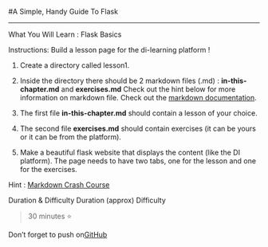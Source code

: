 #A Simple, Handy Guide To Flask
___
What You Will Learn :
Flask Basics


Instructions:
Build a lesson page for the di-learning platform !

1. Create a directory called lesson1.

2. Inside the directory there should be 2 markdown files (.md) : **in-this-chapter.md** and **exercises.md**
Check out the hint below for more information on markdown file.
Check out the [markdown documentation](https://www.markdownguide.org/cheat-sheet/).

3. The first file **in-this-chapter.md** should contain a lesson of your choice.

4. The second file **exercises.md** should contain exercises (it can be yours or it can be from the platform).

5. Make a beautiful flask website that displays the content (like the DI platform). The page needs to have two tabs, one for the lesson and one for the exercises.


Hint :
[Markdown Crash Course](https://www.https://www.youtube.com/watch?v=HUBNt18RFbo)


Duration & Difficulty
Duration (approx)	Difficulty
> 30 minutes	⭐


Don’t forget to push on[GitHub](https://www.github.com)